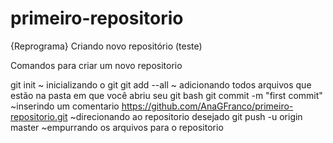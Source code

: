 # primeiro-repositorio
{Reprograma} Criando novo repositório (teste)

Comandos para criar um novo repositorio

git init  ~ inicializando o git
git add --all ~ adicionando todos arquivos que estão na pasta em que você abriu seu git bash
git commit -m "first commit" ~inserindo um comentario
https://github.com/AnaGFranco/primeiro-repositorio.git ~direcionando ao repositorio desejado
git push -u origin master ~empurrando os arquivos para o repositorio


